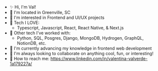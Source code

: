 - ✨ Hi, I'm Val!
- 📍 I'm located in Greenville, SC
- 🤤 I'm interested in Frontend and UI/UX projects
- 💖 Tech I LOVE:
    - Typescript, Javascript, React, React Native, & Next.js
 - 👀 Other tech I've worked with:
    - Python, SQL, Posgres, Django, MongoDB, Hydrogen, GraphQL, NotionDB, etc.
 - 🌱 I'm currently advancing my knowledge in frontend web development
 - 🧸 I'm always looking to collaborate on anything cool, fun, or interesting!
 - 💌 How to reach me: https://www.linkedin.com/in/valentina-valverde-1a179227a/



<!---
ValentinaValverde/ValentinaValverde is a ✨ special ✨ repository because its `README.md` (this file) appears on your GitHub profile.
You can click the Preview link to take a look at your changes.
--->

